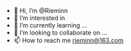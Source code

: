 - 👋 Hi, I’m @Rieminn
- 👀 I’m interested in
- 🌱 I’m currently learning ...
- 💞️ I’m looking to collaborate on ...
- 📫 How to reach me rieminn@163.com

<!---
Rieminn/Rieminn is a ✨ special ✨ repository because its `README.md` (this file) appears on your GitHub profile.
You can click the Preview link to take a look at your changes.
--->
